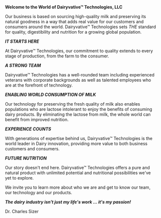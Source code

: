 **Welcome to the World of Dairyvative™ Technologies, LLC**

Our business is based on sourcing high-quality milk and preserving its natural goodness in a way that adds real value for our customers and consumers around the world. Dairyvative™ Technologies sets _THE_ standard for quality, digestibility and nutrition for a growing global population.

***IT STARTS HERE***

At Dairyvative™ Technologies, our commitment to quality extends to every stage of production, from the farm to the consumer.

***A STRONG TEAM***

Dairyvative™ Technologies has a well-rounded team including experienced veterans with corporate backgrounds as well as talented employees who are at the forefront of technology.

***ENABLING WORLD CONSUMPTION OF MILK***

Our technology for preserving the fresh quality of milk also enables populations who are lactose intolerant to enjoy the benefits of consuming dairy products.  By eliminating the lactose from milk, the whole world can benefit from improved nutrition.

***EXPERIENCE COUNTS***

With generations of expertise behind us, Dairyvative™ Technologies is the world leader in Dairy innovation, providing more value to both business customers and consumers.

***FUTURE NUTRITION***

Our story doesn't end here. Dairyvative™ Technologies offers a pure and natural product with unlimited potential and nutritional possibilities we've yet to explore.

We invite you to learn more about who we are and get to know our team, our technology and our products.

***The dairy industry isn't just my life's work … it's my passion!***

Dr. Charles Sizer
